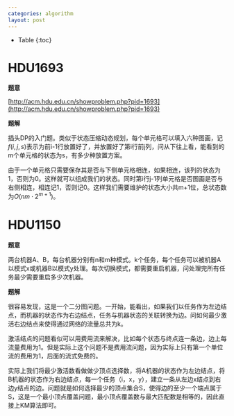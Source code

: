 ```yaml
---
categories: algorithm
layout: post
---
```


- Table
{:toc}

# HDU1693

**题意**

[http://acm.hdu.edu.cn/showproblem.php?pid=1693](http://acm.hdu.edu.cn/showproblem.php?pid=1693)

**题解**

 插头DP的入门题。类似于状态压缩动态规划，每个单元格可以填入六种图画，记$f(i,j,s)$表示为前i-1行放置好了，并放置好了第i行前j列，问从下往上看，能看到的m个单元格的状态为s，有多少种放置方案。

由于一个单元格只需要保存其是否与下侧单元格相连，如果相连，该列的状态为1，否则为0。这样就可以组成我们的状态。同时第i行j-1列单元格是否图画是否与右侧相连，相连记1，否则记0。这样我们需要维护的状态大小共m+1位，总状态数为$O(nm\cdot 2^{m+1})$。

# HDU1150

**题意**

两台机器A、B，每台机器分别有n和m种模式。k个任务，每个任务可以被机器A以模式x或机器B以模式y处理。每次切换模式，都需要重启机器，问处理完所有任务最少需要重启多少次机器。

**题解**

很容易发现，这是一个二分图问题。一开始，能看出，如果我们以任务作为左边结点，而机器的状态作为右边结点，任务与机器状态的关联转换为边。问如何最少激活右边结点来使得通过网络的流量总共为k。

激活结点的问题看似可以用费用流来解决，比如每个状态与终点连一条边，边上每流量费用为1。但是实际上这个问题不是费用流问题，因为实际上只有第一个单位流的费用为1，后面的流式免费的。

实际上我们将最少激活数看做做少顶点选择数，将A机器的状态作为左边结点，将B机器的状态作为右边结点，每一个任务（i，x，y），建立一条从左边x结点到右边y结点的边。问题就是如何选择最少的顶点集合S，使得边的至少一个端点属于S，这是一个最小顶点覆盖问题，最小顶点覆盖数与最大匹配数是相等的，因此直接上KM算法即可。
